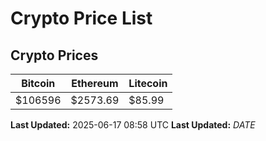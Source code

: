 # Crypto Price List

## Crypto Prices
| Bitcoin | Ethereum | Litecoin |
| ------- | -------- | -------- |
| $106596 | $2573.69 | $85.99 |
**Last Updated:** 2025-06-17 08:58 UTC
**Last Updated:** $DATE$
